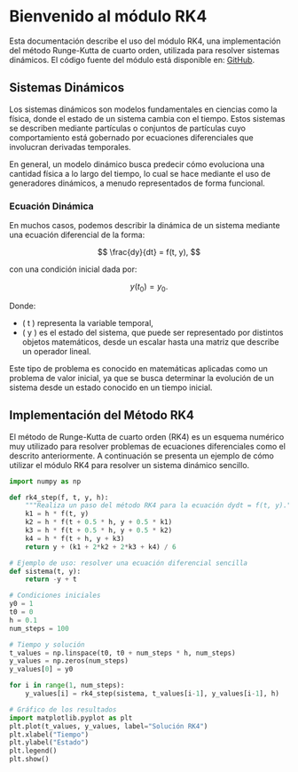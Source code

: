 # Bienvenido al módulo RK4

Esta documentación describe el uso del módulo RK4, una implementación del método Runge-Kutta de cuarto orden, utilizada para resolver sistemas dinámicos. El código fuente del módulo está disponible en: [GitHub](https://github.com).

## Sistemas Dinámicos

Los sistemas dinámicos son modelos fundamentales en ciencias como la física, donde el estado de un sistema cambia con el tiempo. Estos sistemas se describen mediante partículas o conjuntos de partículas cuyo comportamiento está gobernado por ecuaciones diferenciales que involucran derivadas temporales.

En general, un modelo dinámico busca predecir cómo evoluciona una cantidad física a lo largo del tiempo, lo cual se hace mediante el uso de generadores dinámicos, a menudo representados de forma funcional.

### Ecuación Dinámica

En muchos casos, podemos describir la dinámica de un sistema mediante una ecuación diferencial de la forma:

$$
\frac{dy}{dt} = f(t, y),
$$

con una condición inicial dada por:

$$
y(t_0) = y_0.
$$

Donde:
- \( t \) representa la variable temporal,
- \( y \) es el estado del sistema, que puede ser representado por distintos objetos matemáticos, desde un escalar hasta una matriz que describe un operador lineal.

Este tipo de problema es conocido en matemáticas aplicadas como un problema de valor inicial, ya que se busca determinar la evolución de un sistema desde un estado conocido en un tiempo inicial.

## Implementación del Método RK4

El método de Runge-Kutta de cuarto orden (RK4) es un esquema numérico muy utilizado para resolver problemas de ecuaciones diferenciales como el descrito anteriormente. A continuación se presenta un ejemplo de cómo utilizar el módulo RK4 para resolver un sistema dinámico sencillo.

```python
import numpy as np

def rk4_step(f, t, y, h):
    """Realiza un paso del método RK4 para la ecuación dydt = f(t, y)."""
    k1 = h * f(t, y)
    k2 = h * f(t + 0.5 * h, y + 0.5 * k1)
    k3 = h * f(t + 0.5 * h, y + 0.5 * k2)
    k4 = h * f(t + h, y + k3)
    return y + (k1 + 2*k2 + 2*k3 + k4) / 6

# Ejemplo de uso: resolver una ecuación diferencial sencilla
def sistema(t, y):
    return -y + t

# Condiciones iniciales
y0 = 1
t0 = 0
h = 0.1
num_steps = 100

# Tiempo y solución
t_values = np.linspace(t0, t0 + num_steps * h, num_steps)
y_values = np.zeros(num_steps)
y_values[0] = y0

for i in range(1, num_steps):
    y_values[i] = rk4_step(sistema, t_values[i-1], y_values[i-1], h)

# Gráfico de los resultados
import matplotlib.pyplot as plt
plt.plot(t_values, y_values, label="Solución RK4")
plt.xlabel("Tiempo")
plt.ylabel("Estado")
plt.legend()
plt.show()

